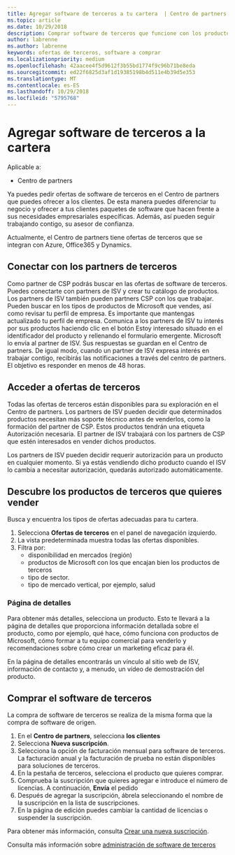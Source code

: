 ```yaml
---
title: Agregar software de terceros a tu cartera  | Centro de partners
ms.topic: article
ms.date: 10/29/2018
description: Comprar software de terceros que funcione con los productos de Microsoft
author: labrenne
ms.author: labrenne
keywords: ofertas de terceros, software a comprar
ms.localizationpriority: medium
ms.openlocfilehash: 42aacee4f5d9612f3b55bd1774f9c96b71be8eda
ms.sourcegitcommit: ed22f6825d3af1d19385198b4d511e4b39d5e353
ms.translationtype: MT
ms.contentlocale: es-ES
ms.lasthandoff: 10/29/2018
ms.locfileid: "5795768"
---
```

# <a name="add-third-party-software-to-your-portfolio"></a>Agregar software de terceros a la cartera

Aplicable a:

- Centro de partners

Ya puedes pedir ofertas de software de terceros en el Centro de partners que puedes ofrecer a los clientes. De esta manera puedes diferenciar tu negocio y ofrecer a tus clientes paquetes de software que hacen frente a sus necesidades empresariales específicas. Además, así pueden seguir trabajando contigo, su asesor de confianza.

Actualmente, el Centro de partners tiene ofertas de terceros que se integran con Azure, Office365 y Dynamics. 

## <a name="connect-with-third-party-partners"></a>Conectar con los partners de terceros
 
Como partner de CSP podrás buscar en las ofertas de software de terceros. Puedes conectarte con partners de ISV y crear tu catálogo de productos. Los partners de ISV también pueden partners CSP con los que trabajar. Pueden buscar en los tipos de productos de Microsoft que vendes, así como revisar tu perfil de empresa. Es importante que mantengas actualizado tu perfil de empresa. Comunica a los partners de ISV tu interés por sus productos haciendo clic en el botón Estoy interesado situado en el identificador del producto y rellenando el formulario emergente. Microsoft lo envía al partner de ISV. Sus respuestas se guardan en el Centro de partners. De igual modo, cuando un partner de ISV expresa interés en trabajar contigo, recibirás las notificaciones a través del centro de partners. El objetivo es responder en menos de 48 horas.

## <a name="access-to-third-party-offers"></a>Acceder a ofertas de terceros

Todas las ofertas de terceros están disponibles para su exploración en el Centro de partners. Los partners de ISV pueden decidir que determinados productos necesitan más soporte técnico antes de venderlos, como la formación del partner de CSP. Estos productos tendrán una etiqueta Autorización necesaria. El partner de ISV trabajará con los partners de CSP que estén interesados en vender dichos productos. 

Los partners de ISV pueden decidir requerir autorización para un producto en cualquier momento. Si ya estás vendiendo dicho producto cuando el ISV lo cambia a necesitar autorización, quedarás autorizado automáticamente.

## <a name="discover-third-party-products-you-want-to-sell"></a>Descubre los productos de terceros que quieres vender

Busca y encuentra los tipos de ofertas adecuadas para tu cartera. 

1. Selecciona **Ofertas de terceros** en el panel de navegación izquierdo.
2. La vista predeterminada muestra todas las ofertas disponibles.
3. Filtra por:
    - disponibilidad en mercados (región)
    - productos de Microsoft con los que encajan bien los productos de terceros
    - tipo de sector.
    - tipo de mercado vertical, por ejemplo, salud

### <a name="the-details-page"></a>Página de detalles

Para obtener más detalles, selecciona un producto. Esto te llevará a la página de detalles que proporciona información detallada sobre el producto, como por ejemplo, qué hace, cómo funciona con productos de Microsoft, cómo formar a tu equipo comercial para venderlo y recomendaciones sobre cómo crear un marketing eficaz para él.

En la página de detalles encontrarás un vínculo al sitio web de ISV, información de contacto y, a menudo, un vídeo de demostración del producto. 

## <a name="purchase-the-third-party-software"></a>Comprar el software de terceros

La compra de software de terceros se realiza de la misma forma que la compra de software de origen. 

1. En el **Centro de partners**, selecciona **los clientes**
2. Selecciona **Nueva suscripción**.
3. Selecciona la opción de facturación mensual para software de terceros. La facturación anual y la facturación de prueba no están disponibles para soluciones de terceros.
4. En la pestaña de terceros, selecciona el producto que quieres comprar.
5. Comprueba la suscripción que quieres agregar e introduce el número de licencias. A continuación, **Envía** el pedido
6. Después de agregar la suscripción, ábrela seleccionando el nombre de la suscripción en la lista de suscripciones.
7. En la página de edición puedes cambiar la cantidad de licencias o suspender la suscripción.

Para obtener más información, consulta [Crear una nueva suscripción](create-a-new-subscription.md).

Consulta más información sobre [administración de software de terceros](third-party-help.md)  